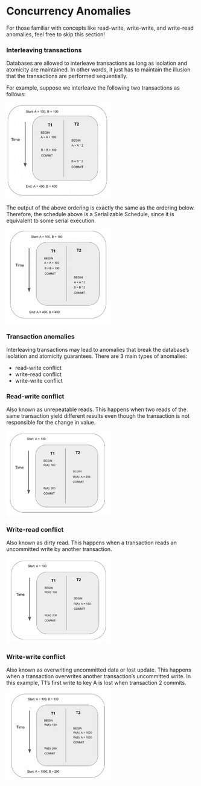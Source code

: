 # Concurrency Anomalies

For those familiar with concepts like read-write, write-write, and write-read anomalies, feel free to skip this section!

### Interleaving transactions

Databases are allowed to interleave transactions as long as isolation and atomicity are maintained. In other words, it just has to maintain the illusion that the transactions are performed sequentially.

For example, suppose we interleave the following two transactions as follows:

<img src="../images/interleave_1.png" width="55%">

The output of the above ordering is exactly the same as the ordering below. Therefore, the schedule above is a Serializable Schedule, since it is equivalent to some serial execution.

<img src="../images/interleave_2.png" width="55%">

### Transaction anomalies

Interleaving transactions may lead to anomalies that break the database’s isolation and atomicity guarantees. There are 3 main types of anomalies:

- read-write conflict
- write-read conflict
- write-write conflict

### Read-write conflict

Also known as unrepeatable reads. This happens when two reads of the same transaction yield different results even though the transaction is not responsible for the change in value.

<img src="../images/read_write.png" width="55%">

### Write-read conflict

Also known as dirty read. This happens when a transaction reads an uncommitted write by another transaction.

<img src="../images/write_read.png" width="55%">

### Write-write conflict

Also known as overwriting uncommitted data or lost update. This happens when a transaction overwrites another transaction’s uncommitted write. In this example, T1’s first write to key A is lost when transaction 2 commits.

<img src="../images/write_write.png" width="55%">
